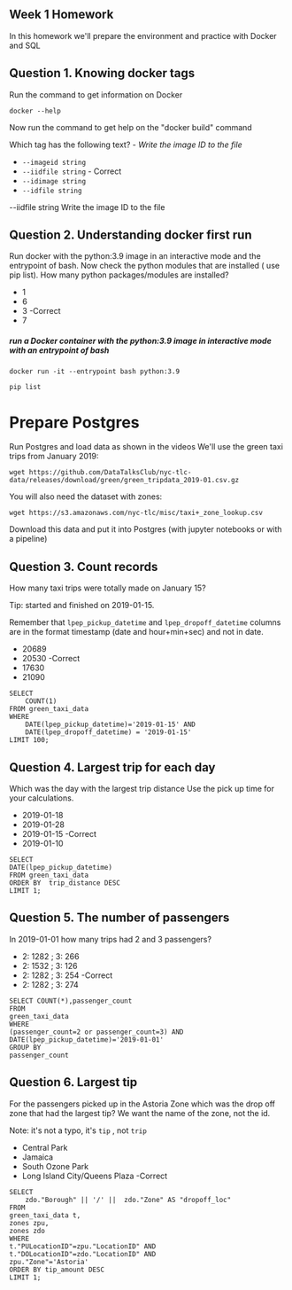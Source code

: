 ## Week 1 Homework

In this homework we'll prepare the environment 
and practice with Docker and SQL


## Question 1. Knowing docker tags

Run the command to get information on Docker 

```docker --help```

Now run the command to get help on the "docker build" command

Which tag has the following text? - *Write the image ID to the file* 

- `--imageid string`
- `--iidfile string` - Correct
- `--idimage string`
- `--idfile string`

--iidfile string          Write the image ID to the file

## Question 2. Understanding docker first run 

Run docker with the python:3.9 image in an interactive mode and the entrypoint of bash.
Now check the python modules that are installed ( use pip list). 
How many python packages/modules are installed?

- 1
- 6
- 3 -Correct
- 7

##### run a Docker container with the python:3.9 image in interactive mode with an entrypoint of bash
```
docker run -it --entrypoint bash python:3.9
```

```
pip list
```

# Prepare Postgres

Run Postgres and load data as shown in the videos
We'll use the green taxi trips from January 2019:

```wget https://github.com/DataTalksClub/nyc-tlc-data/releases/download/green/green_tripdata_2019-01.csv.gz```

You will also need the dataset with zones:

```wget https://s3.amazonaws.com/nyc-tlc/misc/taxi+_zone_lookup.csv```

Download this data and put it into Postgres (with jupyter notebooks or with a pipeline)


## Question 3. Count records 

How many taxi trips were totally made on January 15?

Tip: started and finished on 2019-01-15. 

Remember that `lpep_pickup_datetime` and `lpep_dropoff_datetime` columns are in the format timestamp (date and hour+min+sec) and not in date.

- 20689
- 20530 -Correct
- 17630
- 21090

```
SELECT 
	COUNT(1)		
FROM green_taxi_data 
WHERE
	DATE(lpep_pickup_datetime)='2019-01-15' AND
	DATE(lpep_dropoff_datetime) = '2019-01-15'
LIMIT 100;
```

## Question 4. Largest trip for each day

Which was the day with the largest trip distance
Use the pick up time for your calculations.

- 2019-01-18
- 2019-01-28
- 2019-01-15 -Correct
- 2019-01-10

```
SELECT 
DATE(lpep_pickup_datetime)	
FROM green_taxi_data 
ORDER BY  trip_distance DESC 
LIMIT 1;
```

## Question 5. The number of passengers

In 2019-01-01 how many trips had 2 and 3 passengers?
 
- 2: 1282 ; 3: 266
- 2: 1532 ; 3: 126
- 2: 1282 ; 3: 254 -Correct
- 2: 1282 ; 3: 274

```
SELECT COUNT(*),passenger_count
FROM 
green_taxi_data
WHERE
(passenger_count=2 or passenger_count=3) AND DATE(lpep_pickup_datetime)='2019-01-01'
GROUP BY
passenger_count
```


## Question 6. Largest tip

For the passengers picked up in the Astoria Zone which was the drop off zone that had the largest tip?
We want the name of the zone, not the id.

Note: it's not a typo, it's `tip` , not `trip`

- Central Park
- Jamaica
- South Ozone Park
- Long Island City/Queens Plaza -Correct

```
SELECT
	zdo."Borough" || '/' ||  zdo."Zone" AS "dropoff_loc"
FROM 
green_taxi_data t,
zones zpu,
zones zdo
WHERE 
t."PULocationID"=zpu."LocationID" AND
t."DOLocationID"=zdo."LocationID" AND 
zpu."Zone"='Astoria'
ORDER BY tip_amount DESC
LIMIT 1;
```
